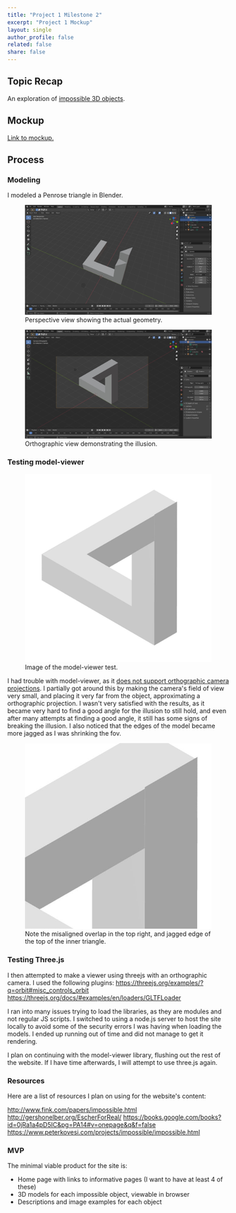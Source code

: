 ```yaml
---
title: "Project 1 Milestone 2"
excerpt: "Project 1 Mockup"
layout: single
author_profile: false
related: false
share: false
---
```


## Topic Recap
An exploration of [impossible 3D objects](https://en.wikipedia.org/wiki/Impossible_object).

## Mockup
[Link to mockup.](https://creative.colorado.edu/~myco6347/fwd/Projects/Project1/project1m2/)

## Process
### Modeling
I modeled a Penrose triangle in Blender.

<figure class="align-center">
	<a href="/assets/images/atls5630/project1m2penrose1.jpg"><img src="/assets/images/atls5630/project1m2penrose1.jpg"></a>
  <figcaption>Perspective view showing the actual geometry.</figcaption>
</figure>

<figure class="align-center">
	<a href="/assets/images/atls5630/project1m2penrose2.jpg"><img src="/assets/images/atls5630/project1m2penrose2.jpg"></a>
  <figcaption>Orthographic view demonstrating the illusion.</figcaption>
</figure>

### Testing model-viewer

<figure class="align-center">
	<a href="/assets/images/atls5630/project1m2modelviewer.jpg"><img src="/assets/images/atls5630/project1m2modelviewer.jpg"></a>
  <figcaption>Image of the model-viewer test.</figcaption>
</figure>

I had trouble with model-viewer, as it [does not support orthographic camera projections](https://github.com/google/model-viewer/issues/1101). I partially got around this by making the camera's field of view very small, and placing it very far from the object, approximating a orthographic projection. I wasn't very satisfied with the results, as it became very hard to find a good angle for the illusion to still hold, and even after many attempts at finding a good angle, it still has some signs of breaking the illusion. I also noticed that the edges of the model became more jagged as I was shrinking the fov.

<figure class="align-center">
	<a href="/assets/images/atls5630/project1m2modelviewerclose.jpg"><img src="/assets/images/atls5630/project1m2modelviewerclose.jpg"></a>
  <figcaption>Note the misaligned overlap in the top right, and jagged edge of the top of the inner triangle.</figcaption>
</figure>

### Testing Three.js

I then attempted to make a viewer using threejs with an orthographic camera. I used the following plugins:
https://threejs.org/examples/?q=orbit#misc_controls_orbit
https://threejs.org/docs/#examples/en/loaders/GLTFLoader

I ran into many issues trying to load the libraries, as they are modules and not regular JS scripts. I switched to using a node.js server to host the site locally to avoid some of the security errors I was having when loading the models. I ended up running out of time and did not manage to get it rendering.

I plan on continuing with the model-viewer library, flushing out the rest of the website. If I have time afterwards, I will attempt to use three.js again.

### Resources

Here are a list of resources I plan on using for the website's content:

http://www.fink.com/papers/impossible.html
http://gershonelber.org/EscherForReal/
https://books.google.com/books?id=0jRa1a4pD5IC&pg=PA14#v=onepage&q&f=false
https://www.peterkovesi.com/projects/impossible/impossible.html

### MVP
The minimal viable product for the site is:
- Home page with links to informative pages (I want to have at least 4 of these)
- 3D models for each impossible object, viewable in browser
- Descriptions and image examples for each object
